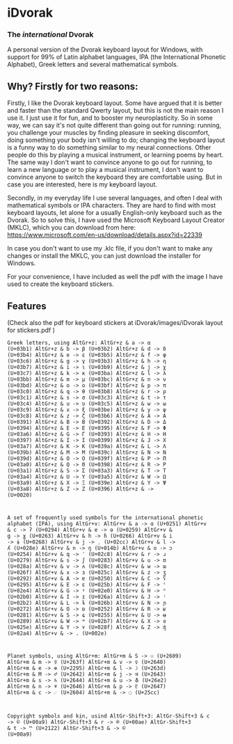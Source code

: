 # iDvorak
### The _international_ Dvorak
A personal version of the Dvorak keyboard layout for Windows, with support for 99% of Latin alphabet languages, IPA (the International Phonetic Alphabet), Greek letters and several mathematical symbols.

## Why? Firstly for two reasons:

Firstly, I like the Dvorak keyboard layout. Some have argued that it is better and faster than the standard Qwerty layout, but this is not the main reason I use it. I just use it for fun, and to booster my neuroplasticity. So in some way, we can say it's not quite different than going out for running: running, you challenge your muscles by finding pleasure in seeking discomfort, doing something your body isn't willing to do; changing the keyboard layout is a funny way to do something similar to my neural connections. Other people do this by playing a musical instrument, or learning poems by heart. The same way I don't want to convince anyone to go out for running, to learn a new language or to play a musical instrument, I don't want to convince anyone to switch the keyboard they are comfortable using. But in case you are interested, here is my keyboard layout.

Secondly, in my everyday life I use several languages, and often I deal with mathematical symbols or IPA characters. They are hard to find with most keyboard layouts, let alone for a usually English-only keyboard such as the Dvorak. So to solve this, I have used the Microsoft Keyboard Layout Creator (MKLC), which you can download from here: https://www.microsoft.com/en-us/download/details.aspx?id=22339

In case you don't want to use my .klc file, if you don't want to make any changes or install the MKLC, you can just download the installer for Windows.

For your convenience, I have included as well the pdf with the image I have used to create the keyboard stickers.

## Features

(Check also the pdf for keyboard stickers at iDvorak/images/iDvorak layout for stickers.pdf )

<code><pre>Greek letters, using AltGr+z:
  AltGr+z & a -> α (U+03b1)
  AltGr+z & b -> β (U+03b2)
  AltGr+z & d -> δ (U+03b4)
  AltGr+z & e -> ε (U+03b5)
  AltGr+z & f -> φ (U+03c6)
  AltGr+z & g -> γ (U+03b3)
  AltGr+z & h -> η (U+03b7)
  AltGr+z & i -> ι (U+03b9)
  AltGr+z & j -> χ (U+03c7)
  AltGr+z & k -> κ (U+03ba)
  AltGr+z & l -> λ (U+03bb)
  AltGr+z & m -> μ (U+03bc)
  AltGr+z & n -> ν (U+03bd)
  AltGr+z & o -> ο (U+03bf)
  AltGr+z & p -> π (U+03c0)
  AltGr+z & q -> θ (U+03b8)
  AltGr+z & r -> ρ (U+03c1)
  AltGr+z & s -> σ (U+03c3)
  AltGr+z & t -> τ (U+03c4)
  AltGr+z & u -> υ (U+03c5)
  AltGr+z & w -> ω (U+03c9)
  AltGr+z & x -> ξ (U+03be)
  AltGr+z & y -> ψ (U+03c8)
  AltGr+z & z -> ζ (U+03b6)
  AltGr+z & A -> Α (U+0391)
  AltGr+z & B -> Β (U+0392)
  AltGr+z & D -> Δ (U+0394)
  AltGr+z & E -> Ε (U+0395)
  AltGr+z & F -> Φ (U+03a6)
  AltGr+z & G -> Γ (U+0393)
  AltGr+z & H -> Η (U+0397)
  AltGr+z & I -> Ι (U+0399)
  AltGr+z & J -> Χ (U+03a7)
  AltGr+z & K -> Κ (U+039a)
  AltGr+z & L -> Λ (U+039b)
  AltGr+z & M -> Μ (U+039c)
  AltGr+z & N -> Ν (U+039d)
  AltGr+z & O -> Ο (U+039f)
  AltGr+z & P -> Π (U+03a0)
  AltGr+z & Q -> Θ (U+0398)
  AltGr+z & R -> Ρ (U+03a1)
  AltGr+z & S -> Σ (U+03a3)
  AltGr+z & T -> Τ (U+03a4)
  AltGr+z & U -> Υ (U+03a5)
  AltGr+z & W -> Ω (U+03a9)
  AltGr+z & X -> Ξ (U+039e)
  AltGr+z & Y -> Ψ (U+03a8)
  AltGr+z & Z -> Ζ (U+0396)
  AltGr+z &   ->   (U+0020)

A set of frequently used symbols for the international phonetic alphabet (IPA), using AltGr+v:
  AltGr+v & a -> ɑ (U+0251)
  AltGr+v & c -> ʔ (U+0294)
  AltGr+v & e -> ə (U+0259)
  AltGr+v & g -> ɣ (U+0263)
  AltGr+v & h -> ɦ (U+0266)
  AltGr+v & i -> ɨ (U+0268)
  AltGr+v & j -> ˌ (U+02cc)
  AltGr+v & l -> ʎ (U+028e)
  AltGr+v & n -> ŋ (U+014b)
  AltGr+v & o -> ɔ (U+0254)
  AltGr+v & q -> ˈ (U+02c8)
  AltGr+v & r -> ɹ (U+0279)
  AltGr+v & s -> ʃ (U+0283)
  AltGr+v & u -> ʊ (U+028a)
  AltGr+v & v -> ʌ (U+028c)
  AltGr+v & w -> ɯ (U+026f)
  AltGr+v & x -> ɜ (U+025c)
  AltGr+v & z -> ʒ (U+0292)
  AltGr+v & A -> ɐ (U+0250)
  AltGr+v & C -> ʕ (U+0295)
  AltGr+v & E -> ɛ (U+025b)
  AltGr+v & F -> ˤ (U+02e4)
  AltGr+v & G -> ˠ (U+02e0)
  AltGr+v & H -> ʰ (U+02b0)
  AltGr+v & I -> ɪ (U+026a)
  AltGr+v & J -> ʲ (U+02b2)
  AltGr+v & L -> ɫ (U+026b)
  AltGr+v & N -> ɲ (U+0272)
  AltGr+v & O -> ɒ (U+0252)
  AltGr+v & R -> ʁ (U+0281)
  AltGr+v & S -> ɕ (U+0255)
  AltGr+v & U -> ʉ (U+0289)
  AltGr+v & W -> ʷ (U+02b7)
  AltGr+v & X -> ɞ (U+025e)
  AltGr+v & Y -> ʏ (U+028f)
  AltGr+v & Z -> ʤ (U+02a4)
  AltGr+v &   -> . (U+002e)

Planet symbols, using AltGr+m:
  AltGr+m & S -> ☉ (U+2609)
  AltGr+m & m -> ☿ (U+263f)
  AltGr+m & v -> ♀ (U+2640)
  AltGr+m & e -> ⊕ (U+2295)
  AltGr+m & l -> ☽ (U+263d)
  AltGr+m & M -> ♂ (U+2642)
  AltGr+m & j -> ♃ (U+2643)
  AltGr+m & s -> ♄ (U+2644)
  AltGr+m & u -> ⛢ (U+26e2)
  AltGr+m & n -> ♆ (U+2646)
  AltGr+m & p -> ♇ (U+2647)
  AltGr+m & c -> ☄ (U+2604)
  AltGr+m &   -> ◌ (U+25cc)
  
Copyright symbols and kin, usind AltGr-Shift+3:
  AltGr-Shift+3 & c -> © (U+00a9)
  AltGr-Shift+3 & r -> ® (U+00ae)
  AltGr-Shift+3 & t -> ™ (U+2122)
  AltGr-Shift+3 &   -> © (U+00a9)</code></pre>
